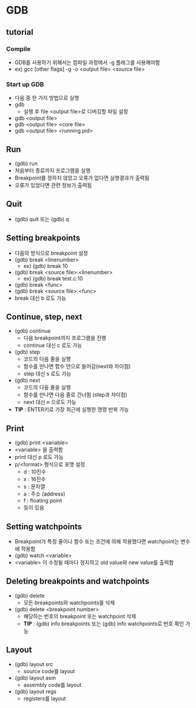 # GDB
## tutorial
### Compile
- GDB를 사용하기 위해서는 컴파일 과정에서 -g 플래그를 사용해야함
- ex) gcc [other flags] -g -o \<output file> \<source file>
### Start up GDB
- 다음 중 한 가지 방법으로 실행
- gdb 
    - 실행 후 file \<output file>로 디버깅할 파일 설정
- gdb \<output file>
- gdb \<output file> \<core file>
- gdb \<output file> \<running pid>
## Run
- (gdb) run
- 처음부터 종료까지 프로그램을 실행
- Breakpoint를 정하지 않았고 오류가 없다면 실행결과가 출력됨
- 오류가 있었다면 관련 정보가 출력됨
## Quit
- (gdb) quit 또는 (gdb) q
## Setting breakpoints
- 다음의 방식으로 breakpoint 설정
- (gdb) break \<linenumber>
    - ex) (gdb) break 10
- (gdb) break \<source file>:\<linenumber>
    - ex) (gdb) break test.c:10
- (gdb) break \<func>
- (gdb) break \<source file>:\<func>
- break 대신 b 로도 가능
## Continue, step, next
- (gdb) continue
    - 다음 breakpoint까지 프로그램을 진행
    - continue 대신 c 로도 가능
- (gdb) step
    - 코드의 다음 줄을 실행
    - 함수를 만나면 함수 안으로 들어감(next와 차이점)
    - step 대신 s 로도 가능
- (gdb) next
    - 코드의 다음 줄을 실행
    - 함수를 만나면 다음 줄로 건너뜀 (step과 차이점)
    - next 대신 n 으로도 가능
- **TIP** : ENTER키로 가장 최근에 실행한 명령 반복 가능
## Print
- (gdb) print \<variable>
- \<variable> 을 출력함
- print 대신 p 로도 가능
- p/\<format> 형식으로 포맷 설정
    - d : 10진수
    - x : 16진수
    - s : 문자열
    - a : 주소 (address)
    - f : floating point
    - 등이 있음
## Setting watchpoints
- Breakpoint가 특정 줄이나 함수 또는 조건에 의해 작용했다면 watchpoint는 변수에 작용함
- (gdb) watch \<variable>
- \<variable> 이 수정될 때마다 정지하고 old value와 new value를 출력함
## Deleting breakpoints and watchpoints
- (gdb) delete
    - 모든 breakpoints와 watchpoints를 삭제
- (gdb) delete \<breakpoint number>
    - 해당하는 번호의 breakpoint 또는 watchpoint 삭제
    - **TIP** : (gdb) info breakpoints 또는 (gdb) info watchpoints로 번호 확인 가능
## Layout
- (gdb) layout src
    - source code를 layout
- (gdb) layout asm
    - assembly code를 layout
- (gdb) layout regs
    - registers를 layout
